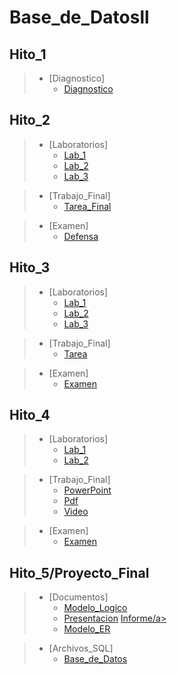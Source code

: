 # Base_de_Datosll

## Hito_1

> * [Diagnostico]
>   * <a  href="https://github.com/QuirogaAndres/Base_de_Datosll/blob/main/Hito%201/Diagnostico.docx">Diagnostico</a>

## Hito_2

> * [Laboratorios]
>   * <a  href="https://github.com/QuirogaAndres/Base_de_Datosll/tree/main/Hito%202/Labs1">Lab_1</a>
>   * <a  href="https://github.com/QuirogaAndres/Base_de_Datosll/tree/main/Hito%202/Lab24-08">Lab_2</a>
>   * <a  href="https://github.com/QuirogaAndres/Base_de_Datosll/tree/main/Hito%202/Lab3%2031-08">Lab_3</a>

> * [Trabajo_Final]
>   * <a  href="https://github.com/QuirogaAndres/Base_de_Datosll/tree/main/Hito%202/Defensahito2">Tarea_Final</a>

> * [Examen]
>   * <a  href="https://github.com/QuirogaAndres/Base_de_Datosll/tree/main/Hito%202/Defensa_Hito2">Defensa</a>


## Hito_3

> * [Laboratorios]
>   * <a href="https://github.com/QuirogaAndres/Base_de_Datosll/tree/main/Hito3/Lab1">Lab_1</a>
>   * <a href="https://github.com/QuirogaAndres/Base_de_Datosll/tree/main/Hito3/Lab2">Lab_2</a>
>   * <a href="https://github.com/QuirogaAndres/Base_de_Datosll/tree/main/Hito3/Lab3">Lab_3</a>

> * [Trabajo_Final]
>   * <a href="https://github.com/QuirogaAndres/Base_de_Datosll/tree/main/Hito3/Defensa_hito3">Tarea</a>

> * [Examen]
>   * <a href="https://github.com/QuirogaAndres/Base_de_Datosll/tree/main/Hito3/Examen">Examen</a>

## Hito_4

> * [Laboratorios]
>   * <a href="https://github.com/QuirogaAndres/Base_de_Datosll/blob/main/Hito_4/Lab1/console_2.sql">Lab_1</a>
>   * <a href="https://github.com/QuirogaAndres/Base_de_Datosll/blob/main/Hito_4/Lab1/Lab_2/console_2.sql">Lab_2</a>

> * [Trabajo_Final]
>   * <a href="https://github.com/QuirogaAndres/Base_de_Datosll/blob/main/Hito_4/Lab1/TAREA%20HITO%204_BDAII.pptx">PowerPoint</a>
>   * <a href="https://github.com/QuirogaAndres/Base_de_Datosll/blob/main/Hito_4/Lab1/TAREA%20HITO%204_BDAII.pdf">Pdf</a>
>   * <a href="https://github.com/QuirogaAndres/Base_de_Datosll/blob/main/Hito_4/Lab1/Link.txt">Video</a>

> * [Examen]   
>   * <a href="https://github.com/QuirogaAndres/Base_de_Datosll/blob/main/Hito_4/Lab1/Examen/console_3.sql">Examen</a>


## Hito_5/Proyecto_Final

> * [Documentos]
>   * <a href="https://github.com/QuirogaAndres/Base_de_Datosll/blob/main/Hito_5%20Proyecto_Final/MODELO%20LOGICO.pdf">Modelo_Logico</a>
>   * <a href="https://github.com/QuirogaAndres/Base_de_Datosll/blob/main/Hito_5%20Proyecto_Final/Presentaci.pptx">Presentacion</a>
>   <a href="https://github.com/QuirogaAndres/Base_de_Datosll/blob/main/Hito_5%20Proyecto_Final/Proyecto%20final%20DBA%20Hito%205-5.pdf">Informe/a>
>   * <a href="https://github.com/QuirogaAndres/Base_de_Datosll/blob/main/Hito_5%20Proyecto_Final/modelo%20ER.pdf">Modelo_ER</a>
  
> * [Archivos_SQL]
>   * <a href="https://github.com/QuirogaAndres/Base_de_Datosll/tree/main/Hito_5%20Proyecto_Final/Archivos_Sql">Base_de_Datos</a>  
  
